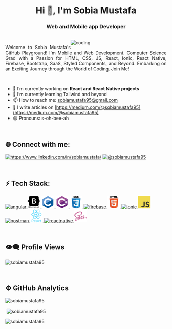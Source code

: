 
<h1 align="center">Hi 👋, I'm Sobia Mustafa</h1>
<h3 align="center">Web and Mobile app Developer</h3>
<br/>
<img align="right" alt="coding" width="300" src="https://media.tenor.com/S59bPkT0pqcAAAAC/programming.gif" />

<p align="justify">
Welcome to Sobia Mustafa's GitHub Playground!
I'm Mobile and Web Development. Computer Science Grad with a Passion for HTML, CSS, JS, React, Ionic, React Native, Firebase, Bootstrap, SaaS, Styled Components, and Beyond. Embarking on an Exciting Journey through the World of Coding. Join Me!
</p> <br/>

- 🔭 I’m currently working on **React and React Native projects**
- 🌱 I’m currently learning Tailwind and beyond 
- 📫 How to reach me: sobiamustafa95@gmail.com 
- 📝 I write articles on [https://medium.com/@sobiamustafa95](https://medium.com/@sobiamustafa95)
- 😄 Pronouns: s-oh-bee-ah 
<br/>
<h2 align="left"> 🌐 Connect with me:</h2>
<p align="left">
<a href="https://linkedin.com/in/https://www.linkedin.com/in/sobiamustafa/" target="blank"><img align="center" src="https://raw.githubusercontent.com/rahuldkjain/github-profile-readme-generator/master/src/images/icons/Social/linked-in-alt.svg" alt="https://www.linkedin.com/in/sobiamustafa/" height="30" width="40" /></a>
<a href="https://medium.com/@sobiamustafa95" target="blank"><img align="center" src="https://raw.githubusercontent.com/rahuldkjain/github-profile-readme-generator/master/src/images/icons/Social/medium.svg" alt="@sobiamustafa95" height="30" width="40" /></a>
</p> <br/>

<h2 align="left"> ⚡ Tech Stack:</h2>
<p align="left"> <a href="https://angular.io" target="_blank" rel="noreferrer"> <img src="https://angular.io/assets/images/logos/angular/angular.svg" alt="angular" width="40" height="40"/> </a> <a href="https://getbootstrap.com" target="_blank" rel="noreferrer"> <img src="https://raw.githubusercontent.com/devicons/devicon/master/icons/bootstrap/bootstrap-plain-wordmark.svg" alt="bootstrap" width="40" height="40"/> </a> <a href="https://www.cprogramming.com/" target="_blank" rel="noreferrer"> <img src="https://raw.githubusercontent.com/devicons/devicon/master/icons/c/c-original.svg" alt="c" width="40" height="40"/> </a> <a href="https://www.w3schools.com/cs/" target="_blank" rel="noreferrer"> <img src="https://raw.githubusercontent.com/devicons/devicon/master/icons/csharp/csharp-original.svg" alt="csharp" width="40" height="40"/> </a> <a href="https://www.w3schools.com/css/" target="_blank" rel="noreferrer"> <img src="https://raw.githubusercontent.com/devicons/devicon/master/icons/css3/css3-original-wordmark.svg" alt="css3" width="40" height="40"/> </a> <a href="https://firebase.google.com/" target="_blank" rel="noreferrer"> <img src="https://www.vectorlogo.zone/logos/firebase/firebase-icon.svg" alt="firebase" width="40" height="40"/> </a> <a href="https://www.w3.org/html/" target="_blank" rel="noreferrer"> <img src="https://raw.githubusercontent.com/devicons/devicon/master/icons/html5/html5-original-wordmark.svg" alt="html5" width="40" height="40"/> </a> <a href="https://ionicframework.com" target="_blank" rel="noreferrer"> <img src="https://upload.wikimedia.org/wikipedia/commons/d/d1/Ionic_Logo.svg" alt="ionic" width="40" height="40"/> </a> <a href="https://developer.mozilla.org/en-US/docs/Web/JavaScript" target="_blank" rel="noreferrer"> <img src="https://raw.githubusercontent.com/devicons/devicon/master/icons/javascript/javascript-original.svg" alt="javascript" width="40" height="40"/> </a> <a href="https://postman.com" target="_blank" rel="noreferrer"> <img src="https://www.vectorlogo.zone/logos/getpostman/getpostman-icon.svg" alt="postman" width="40" height="40"/> </a> <a href="https://reactjs.org/" target="_blank" rel="noreferrer"> <img src="https://raw.githubusercontent.com/devicons/devicon/master/icons/react/react-original-wordmark.svg" alt="react" width="40" height="40"/> </a> <a href="https://reactnative.dev/" target="_blank" rel="noreferrer"> <img src="https://reactnative.dev/img/header_logo.svg" alt="reactnative" width="40" height="40"/> </a> <a href="https://sass-lang.com" target="_blank" rel="noreferrer"> <img src="https://raw.githubusercontent.com/devicons/devicon/master/icons/sass/sass-original.svg" alt="sass" width="40" height="40"/> </a> </p><br/>
<h2> 👁️‍🗨️ Profile Views </h2>
<p align="left"> <img src="https://komarev.com/ghpvc/?username=sobiamustafa95&label=Profile%20views&color=0e75b6&style=flat" alt="sobiamustafa95" /> </p><br/>

<h2> ⚙️ GitHub Analytics</h2>
<p><img align="center" src="https://github-readme-stats.vercel.app/api/top-langs?username=sobiamustafa95&show_icons=true&locale=en&layout=compact" alt="sobiamustafa95" /></p>

<p>&nbsp;<img align="center" src="https://github-readme-stats.vercel.app/api?username=sobiamustafa95&show_icons=true&locale=en" alt="sobiamustafa95" /></p>

<p><img align="center" src="https://github-readme-streak-stats.herokuapp.com/?user=sobiamustafa95&" alt="sobiamustafa95" /></p>
